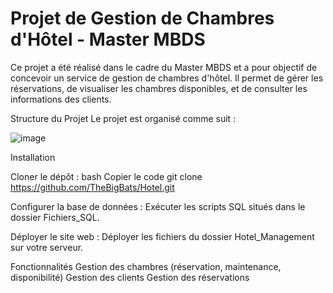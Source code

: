 # Projet de Gestion de Chambres d'Hôtel - Master MBDS
Ce projet a été réalisé dans le cadre du Master MBDS et a pour objectif de concevoir un service de gestion de chambres d'hôtel. Il permet de gérer les réservations, de visualiser les chambres disponibles, et de consulter les informations des clients.

Structure du Projet
Le projet est organisé comme suit :

![image](https://github.com/user-attachments/assets/2bce28a9-fc87-4331-85ec-81f3320bbf34)


Installation

Cloner le dépôt :
bash
Copier le code
git clone https://github.com/TheBigBats/Hotel.git

Configurer la base de données :
Exécuter les scripts SQL situés dans le dossier Fichiers_SQL.

Déployer le site web :
Déployer les fichiers du dossier Hotel_Management sur votre serveur.

Fonctionnalités
Gestion des chambres (réservation, maintenance, disponibilité)
Gestion des clients
Gestion des réservations

